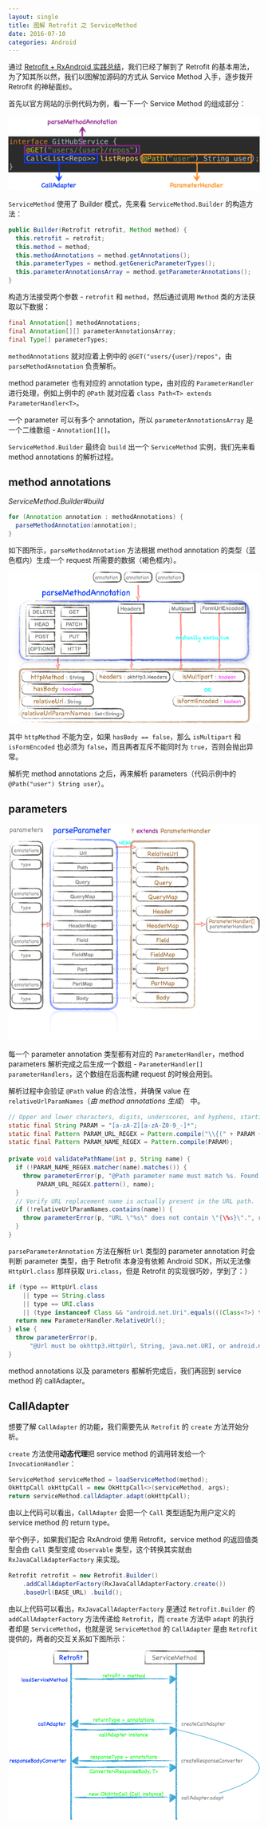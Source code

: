```yaml
---
layout: single
title: 图解 Retrofit 之 ServiceMethod
date: 2016-07-10
categories: Android
---
```


通过 [Retrofit + RxAndroid 实践总结](http://www.liangfei.me/2016/07/06/android-retrofit-and-rxjava)，我们已经了解到了 Retrofit 的基本用法，为了知其所以然，我们以图解加源码的方式从 Service Method 入手，逐步拨开 Retrofit 的神秘面纱。

首先以官方网站的示例代码为例，看一下一个 Service Method 的组成部分：

![](/assets/imgs/service_method.png)

`ServiceMethod` 使用了 Builder 模式，先来看 `ServiceMethod.Builder` 的构造方法：

```java
public Builder(Retrofit retrofit, Method method) {
  this.retrofit = retrofit;
  this.method = method;
  this.methodAnnotations = method.getAnnotations();
  this.parameterTypes = method.getGenericParameterTypes();
  this.parameterAnnotationsArray = method.getParameterAnnotations();
}
```
构造方法接受两个参数 - `retrofit` 和 `method`，然后通过调用 `Method` 类的方法获取以下数据：

```java
final Annotation[] methodAnnotations;
final Annotation[][] parameterAnnotationsArray;
final Type[] parameterTypes;
```

`methodAnnotations` 就对应着上例中的  `@GET("users/{user}/repos"`，由 `parseMethodAnnotation` 负责解析。

method parameter 也有对应的 annotation type，由对应的 `ParameterHandler` 进行处理，例如上例中的 `@Path` 就对应着 `class Path<T> extends ParameterHandler<T>`。

一个 parameter 可以有多个 annotation，所以  `parameterAnnotationsArray` 是一个二维数组 - `Annotation[][]`。

`ServiceMethod.Builder` 最终会 `build` 出一个 `ServiceMethod` 实例，我们先来看 method annotations 的解析过程。

method annotations
---

_ServiceMethod.Builder#build_
```java
for (Annotation annotation : methodAnnotations) {
  parseMethodAnnotation(annotation);
}  
```
如下图所示，`parseMethodAnnotation` 方法根据 method annotation 的类型（蓝色框内）生成一个 request 所需要的数据（褐色框内）。

![](/assets/imgs/parse_method_annotation.png)

其中 `httpMethod` 不能为空，如果 `hasBody == false`，那么 `isMultipart` 和 `isFormEncoded` 也必须为 `false`，而且两者互斥不能同时为 `true`，否则会抛出异常。

解析完 method annotations 之后，再来解析  parameters（代码示例中的 `@Path("user") String user`）。

parameters
---

![](/assets/imgs/parse_parameter.png)

每一个 parameter annotation 类型都有对应的 `ParameterHandler`，method parameters 解析完成之后生成一个数组 - `ParameterHandler[] parameterHandlers`，这个数组在后面构建 request 的时候会用到。

解析过程中会验证 `@Path` value 的合法性，并确保 value 在 `relativeUrlParamNames`（*由 method annotations 生成*） 中。

```java
// Upper and lower characters, digits, underscores, and hyphens, starting with a character.
static final String PARAM = "[a-zA-Z][a-zA-Z0-9_-]*";
static final Pattern PARAM_URL_REGEX = Pattern.compile("\\{(" + PARAM + ")\\}");
static final Pattern PARAM_NAME_REGEX = Pattern.compile(PARAM);

private void validatePathName(int p, String name) {
  if (!PARAM_NAME_REGEX.matcher(name).matches()) {
    throw parameterError(p, "@Path parameter name must match %s. Found: %s",
        PARAM_URL_REGEX.pattern(), name);
  }
  // Verify URL replacement name is actually present in the URL path.
  if (!relativeUrlParamNames.contains(name)) {
    throw parameterError(p, "URL \"%s\" does not contain \"{\%s}\".", relativeUrl, name);
  }
}
```

`parseParameterAnnotation`  方法在解析 `Url` 类型的 parameter annotation 时会判断 parameter 类型，由于 Retrofit 本身没有依赖 Android SDK，所以无法像 `HttpUrl.class` 那样获取 `Uri.class`，但是 Retrofit 的实现很巧妙，学到了：）

```java
if (type == HttpUrl.class
    || type == String.class
    || type == URI.class
    || (type instanceof Class && "android.net.Uri".equals(((Class<?>) type).getName()))) {
  return new ParameterHandler.RelativeUrl();
} else {
  throw parameterError(p,
      "@Url must be okhttp3.HttpUrl, String, java.net.URI, or android.net.Uri type.");
}
```

method annotations 以及 parameters 都解析完成后，我们再回到 service method 的 callAdapter。

CallAdapter
---

想要了解 `CallAdapter` 的功能，我们需要先从 `Retrofit` 的 `create` 方法开始分析。

`create` 方法使用**动态代理**把 service method 的调用转发给一个 `InvocationHandler`：

```java
ServiceMethod serviceMethod = loadServiceMethod(method);
OkHttpCall okHttpCall = new OkHttpCall<>(serviceMethod, args);
return serviceMethod.callAdapter.adapt(okHttpCall);
```
由以上代码可以看出，`CallAdapter` 会把一个 `Call` 类型适配为用户定义的 service method 的 return type。

举个例子，如果我们配合 RxAndroid 使用 Retrofit，service method 的返回值类型会由 `Call` 类型变成 `Observable` 类型，这个转换其实就由 `RxJavaCallAdapterFactory` 来实现。

```java
Retrofit retrofit = new Retrofit.Builder()      
    .addCallAdapterFactory(RxJavaCallAdapterFactory.create())
    .baseUrl(BASE_URL) .build();
```

由以上代码可以看出，`RxJavaCallAdapterFactory` 是通过 `Retrofit.Builder` 的
`addCallAdapterFactory` 方法传递给 `Retrofit`，而 `create` 方法中 `adapt` 的执行者却是 `ServiceMethod`，也就是说 `ServiceMethod` 的 `CallAdapter` 是由 `Retrofit` 提供的，两者的交互关系如下图所示：  

![](/assets/imgs/retrofit_and_service_method.png)